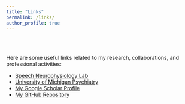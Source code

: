 ```yaml
---
title: "Links"
permalink: /links/
author_profile: true  
---
```


<br><br>

Here are some useful links related to my research, collaborations, and professional activities:

- [Speech Neurophysiology Lab](https://chang.lab.medicine.umich.edu/)
- [University of Michigan Psychiatry](https://medicine.umich.edu/dept/psychiatry)
- [My Google Scholar Profile](https://scholar.google.com/citations?user=top4fSQAAAAJ&hl=en)
- [My GitHub Repository](https://github.com/yanni6/)